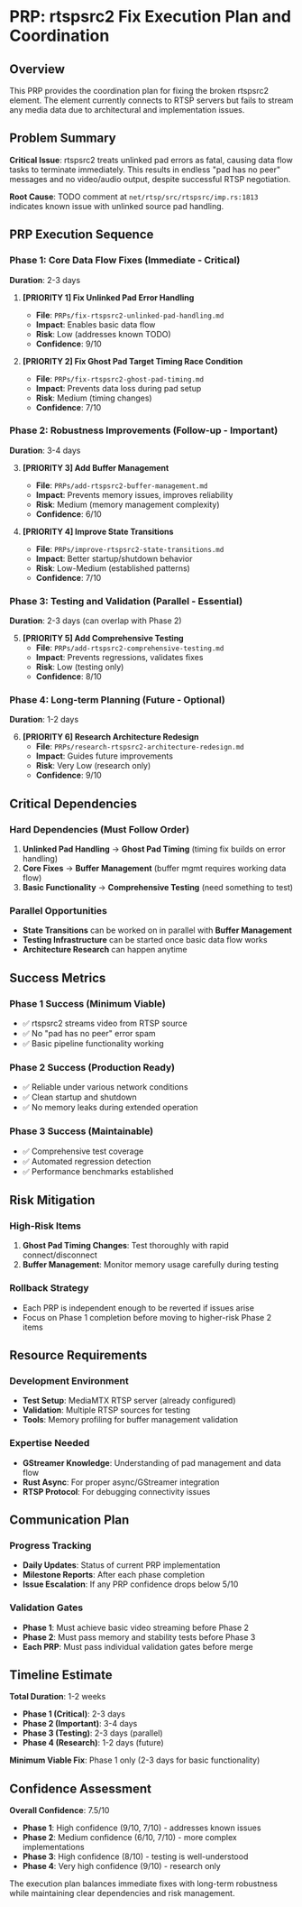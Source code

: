 # PRP: rtspsrc2 Fix Execution Plan and Coordination

## Overview

This PRP provides the coordination plan for fixing the broken rtspsrc2 element. The element currently connects to RTSP servers but fails to stream any media data due to architectural and implementation issues.

## Problem Summary

**Critical Issue**: rtspsrc2 treats unlinked pad errors as fatal, causing data flow tasks to terminate immediately. This results in endless "pad has no peer" messages and no video/audio output, despite successful RTSP negotiation.

**Root Cause**: TODO comment at `net/rtsp/src/rtspsrc/imp.rs:1813` indicates known issue with unlinked source pad handling.

## PRP Execution Sequence

### Phase 1: Core Data Flow Fixes (Immediate - Critical)
**Duration**: 2-3 days

1. **[PRIORITY 1] Fix Unlinked Pad Error Handling** 
   - **File**: `PRPs/fix-rtspsrc2-unlinked-pad-handling.md`
   - **Impact**: Enables basic data flow
   - **Risk**: Low (addresses known TODO)
   - **Confidence**: 9/10

2. **[PRIORITY 2] Fix Ghost Pad Target Timing Race Condition**
   - **File**: `PRPs/fix-rtspsrc2-ghost-pad-timing.md`  
   - **Impact**: Prevents data loss during pad setup
   - **Risk**: Medium (timing changes)
   - **Confidence**: 7/10

### Phase 2: Robustness Improvements (Follow-up - Important)
**Duration**: 3-4 days

3. **[PRIORITY 3] Add Buffer Management**
   - **File**: `PRPs/add-rtspsrc2-buffer-management.md`
   - **Impact**: Prevents memory issues, improves reliability
   - **Risk**: Medium (memory management complexity)
   - **Confidence**: 6/10

4. **[PRIORITY 4] Improve State Transitions**
   - **File**: `PRPs/improve-rtspsrc2-state-transitions.md`
   - **Impact**: Better startup/shutdown behavior
   - **Risk**: Low-Medium (established patterns)
   - **Confidence**: 7/10

### Phase 3: Testing and Validation (Parallel - Essential)
**Duration**: 2-3 days (can overlap with Phase 2)

5. **[PRIORITY 5] Add Comprehensive Testing**
   - **File**: `PRPs/add-rtspsrc2-comprehensive-testing.md`
   - **Impact**: Prevents regressions, validates fixes
   - **Risk**: Low (testing only)
   - **Confidence**: 8/10

### Phase 4: Long-term Planning (Future - Optional)
**Duration**: 1-2 days

6. **[PRIORITY 6] Research Architecture Redesign**
   - **File**: `PRPs/research-rtspsrc2-architecture-redesign.md`
   - **Impact**: Guides future improvements
   - **Risk**: Very Low (research only)
   - **Confidence**: 9/10

## Critical Dependencies

### Hard Dependencies (Must Follow Order)
1. **Unlinked Pad Handling** → **Ghost Pad Timing** (timing fix builds on error handling)
2. **Core Fixes** → **Buffer Management** (buffer mgmt requires working data flow)
3. **Basic Functionality** → **Comprehensive Testing** (need something to test)

### Parallel Opportunities
- **State Transitions** can be worked on in parallel with **Buffer Management**
- **Testing Infrastructure** can be started once basic data flow works
- **Architecture Research** can happen anytime

## Success Metrics

### Phase 1 Success (Minimum Viable)
- ✅ rtspsrc2 streams video from RTSP source
- ✅ No "pad has no peer" error spam
- ✅ Basic pipeline functionality working

### Phase 2 Success (Production Ready)
- ✅ Reliable under various network conditions
- ✅ Clean startup and shutdown
- ✅ No memory leaks during extended operation

### Phase 3 Success (Maintainable)
- ✅ Comprehensive test coverage
- ✅ Automated regression detection
- ✅ Performance benchmarks established

## Risk Mitigation

### High-Risk Items
1. **Ghost Pad Timing Changes**: Test thoroughly with rapid connect/disconnect
2. **Buffer Management**: Monitor memory usage carefully during testing

### Rollback Strategy
- Each PRP is independent enough to be reverted if issues arise
- Focus on Phase 1 completion before moving to higher-risk Phase 2 items

## Resource Requirements

### Development Environment
- **Test Setup**: MediaMTX RTSP server (already configured)
- **Validation**: Multiple RTSP sources for testing
- **Tools**: Memory profiling for buffer management validation

### Expertise Needed
- **GStreamer Knowledge**: Understanding of pad management and data flow
- **Rust Async**: For proper async/GStreamer integration
- **RTSP Protocol**: For debugging connectivity issues

## Communication Plan

### Progress Tracking
- **Daily Updates**: Status of current PRP implementation
- **Milestone Reports**: After each phase completion
- **Issue Escalation**: If any PRP confidence drops below 5/10

### Validation Gates
- **Phase 1**: Must achieve basic video streaming before Phase 2
- **Phase 2**: Must pass memory and stability tests before Phase 3
- **Each PRP**: Must pass individual validation gates before merge

## Timeline Estimate

**Total Duration**: 1-2 weeks
- **Phase 1 (Critical)**: 2-3 days
- **Phase 2 (Important)**: 3-4 days  
- **Phase 3 (Testing)**: 2-3 days (parallel)
- **Phase 4 (Research)**: 1-2 days (future)

**Minimum Viable Fix**: Phase 1 only (2-3 days for basic functionality)

## Confidence Assessment

**Overall Confidence**: 7.5/10
- **Phase 1**: High confidence (9/10, 7/10) - addresses known issues
- **Phase 2**: Medium confidence (6/10, 7/10) - more complex implementations  
- **Phase 3**: High confidence (8/10) - testing is well-understood
- **Phase 4**: Very high confidence (9/10) - research only

The execution plan balances immediate fixes with long-term robustness while maintaining clear dependencies and risk management.